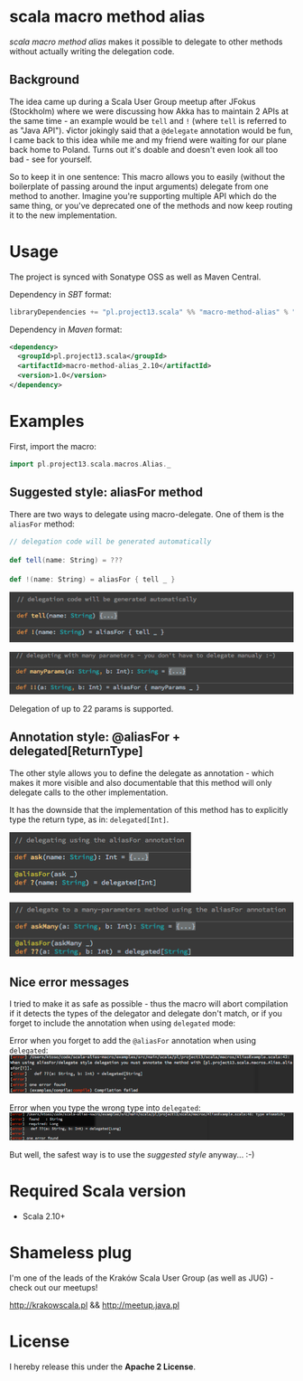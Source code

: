 scala macro method alias
========================
*scala macro method alias* makes it possible to delegate to other methods without actually writing the delegation code.

Background
----------
The idea came up during a Scala User Group meetup after JFokus (Stockholm) where we were discussing how Akka has
to maintain 2 APIs at the same time - an example would be `tell` and `!` (where `tell` is referred to as "Java API").
√ictor jokingly said that a `@delegate` annotation would be fun, I came back to this idea while me and my friend were waiting for our plane back home to Poland. Turns out it's doable and doesn't even look all too bad - see for yourself.

So to keep it in one sentence: This macro allows you to easily (without the boilerplate of passing around the input arguments) delegate from one method to another. Imagine you're supporting multiple API which do the same thing, or you've deprecated one of the methods and now keep routing it to the new implementation.

Usage
=====
The project is synced with Sonatype OSS as well as Maven Central.

Dependency in *SBT* format:

```scala
libraryDependencies += "pl.project13.scala" %% "macro-method-alias" % "1.0"
```

Dependency in *Maven* format:

```xml
<dependency>
  <groupId>pl.project13.scala</groupId>
  <artifactId>macro-method-alias_2.10</artifactId>
  <version>1.0</version>
</dependency>
```

Examples
========

First, import the macro:

```scala
import pl.project13.scala.macros.Alias._
```


Suggested style: aliasFor method
--------------------------------
There are two ways to delegate using macro-delegate. One of them is the `aliasFor` method:

```scala
// delegation code will be generated automatically

def tell(name: String) = ???

def !(name: String) = aliasFor { tell _ }
```

![](docs/delegate1.png)

![](docs/delegate2.png)

Delegation of up to 22 params is supported.

Annotation style: @aliasFor + delegated[ReturnType]
---------------------------------------------------
The other style allows you to define the delegate as annotation - which makes it more visible and also documentable that this method will only
delegate calls to the other implementation.

It has the downside that the implementation of this method has to explicitly type the return type, as in: `delegated[Int]`.

![](docs/delegate3.png)

![](docs/delegate4.png)

Nice error messages
-------------------
I tried to make it as safe as possible - thus the macro will abort compilation if it detects the types of the
delegator and delegate don't match, or if you forget to include the annotation when using `delegated` mode:

Error when you forget to add the `@aliasFor` annotation when using `delegated`:
![](docs/compile_error.png)

Error when you type the wrong type into `delegated`:
![](docs/type_error.png)

But well, the safest way is to use the *suggested style* anyway... :-)


Required Scala version
======================

* Scala 2.10+

Shameless plug
==============
I'm one of the leads of the Kraków Scala User Group (as well as JUG) - check out our meetups!

http://krakowscala.pl && http://meetup.java.pl

License
=======
I hereby release this under the **Apache 2 License**.
